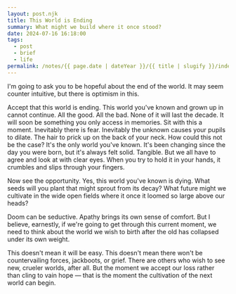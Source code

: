 ```yaml
---
layout: post.njk
title: This World is Ending
summary: What might we build where it once stood?
date: 2024-07-16 16:18:00
tags:
  - post
  - brief
  - life
permalink: /notes/{{ page.date | dateYear }}/{{ title | slugify }}/index.html
---
```


I'm going to ask you to be hopeful about the end of the world. It may seem counter intuitive, but there is optimism in this.

Accept that this world is ending. This world you've known and grown up in cannot continue. All the good. All the bad. None of it will last the decade. It will soon be something you only access in memories. Sit with this a moment. Inevitably there is fear. Inevitably the unknown causes your pupils to dilate. The hair to prick up on the back of your neck. How could this not be the case? It's the only world you've known. It's been changing since the day you were born, but it's always felt solid. Tangible. But we all have to agree and look at with clear eyes. When you try to hold it in your hands, it crumbles and slips through your fingers.

Now see the opportunity. Yes, this world you've known is dying. What seeds will you plant that might sprout from its decay? What future might we cultivate in the wide open fields where it once it loomed so large above our heads?

Doom can be seductive. Apathy brings its own sense of comfort. But I believe, earnestly, if we're going to get through this current moment, we need to think about the world we wish to birth after the old has collapsed under its own weight.

This doesn't mean it will be easy. This doesn't mean there won't be countervailing forces, jackboots, or grief. There are others who wish to see new, crueler worlds, after all. But the moment we accept our loss rather than cling to vain hope — that is the moment the cultivation of the next world can begin.
